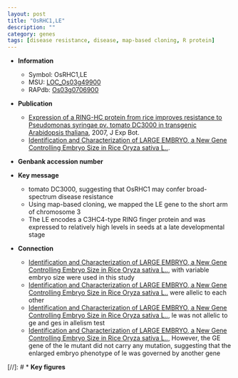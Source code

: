 ```yaml
---
layout: post
title: "OsRHC1,LE"
description: ""
category: genes
tags: [disease resistance, disease, map-based cloning, R protein]
---
```


* **Information**  
    + Symbol: OsRHC1,LE  
    + MSU: [LOC_Os03g49900](http://rice.plantbiology.msu.edu/cgi-bin/ORF_infopage.cgi?orf=LOC_Os03g49900)  
    + RAPdb: [Os03g0706900](http://rapdb.dna.affrc.go.jp/viewer/gbrowse_details/irgsp1?name=Os03g0706900)  

* **Publication**  
    + [Expression of a RING-HC protein from rice improves resistance to Pseudomonas syringae pv. tomato DC3000 in transgenic Arabidopsis thaliana](http://www.ncbi.nlm.nih.gov/pubmed?term=Expression+of+a+RING-HC+protein+from+rice+improves+resistance+to+Pseudomonas+syringae+pv.+tomato+DC3000+in+transgenic+Arabidopsis+thaliana%5BTitle%5D), 2007, J Exp Bot.
    + [Identification and Characterization of LARGE EMBRYO, a New Gene Controlling Embryo Size in Rice Oryza sativa L..](N+Y).

* **Genbank accession number**  

* **Key message**  
    + tomato DC3000, suggesting that OsRHC1 may confer broad-spectrum disease resistance
    + Using map-based cloning, we mapped the LE gene to the short arm of chromosome 3
    + The LE encodes a C3HC4-type RING finger protein and was expressed to relatively high levels in seeds at a late developmental stage

* **Connection**  
    + [Identification and Characterization of LARGE EMBRYO, a New Gene Controlling Embryo Size in Rice Oryza sativa L..](ges), with variable embryo size were used in this study
    + [Identification and Characterization of LARGE EMBRYO, a New Gene Controlling Embryo Size in Rice Oryza sativa L..](le,+ge+and+ges) were allelic to each other
    + [Identification and Characterization of LARGE EMBRYO, a New Gene Controlling Embryo Size in Rice Oryza sativa L..](GE), le was not allelic to ge and ges in allelism test
    + [Identification and Characterization of LARGE EMBRYO, a New Gene Controlling Embryo Size in Rice Oryza sativa L..](http://www.ncbi.nlm.nih.gov/pubmed?term=Identification+and+Characterization+of+LARGE+EMBRYO,+a+New+Gene+Controlling+Embryo+Size+in+Rice+Oryza+sativa+L..%5BTitle%5D),  However, the GE gene of the le mutant did not carry any mutation, suggesting that the enlarged embryo phenotype of le was governed by another gene

[//]: # * **Key figures**  


